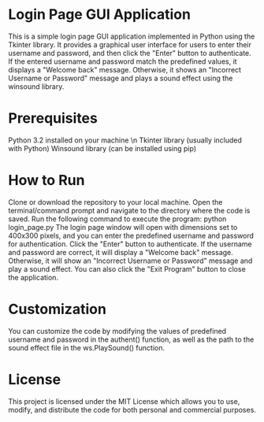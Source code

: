 # Login Page GUI Application
This is a simple login page GUI application implemented in Python using the Tkinter library. It provides a graphical user interface for users to enter their username and password, and then click the "Enter" button to authenticate. If the entered username and password match the predefined values, it displays a "Welcome back" message. Otherwise, it shows an "Incorrect Username or Password" message and plays a sound effect using the winsound library.

# Prerequisites
Python 3.2 installed on your machine \n
Tkinter library (usually included with Python)
Winsound library (can be installed using pip)

# How to Run
Clone or download the repository to your local machine.
Open the terminal/command prompt and navigate to the directory where the code is saved.
Run the following command to execute the program: python login_page.py
The login page window will open with dimensions set to 400x300 pixels, and you can enter the predefined username and password for authentication.
Click the "Enter" button to authenticate. If the username and password are correct, it will display a "Welcome back" message. Otherwise, it will show an "Incorrect Username or Password" message and play a sound effect.
You can also click the "Exit Program" button to close the application.

# Customization
You can customize the code by modifying the values of predefined username and password in the authent() function, as well as the path to the sound effect file in the ws.PlaySound() function.

# License
This project is licensed under the MIT License which allows you to use, modify, and distribute the code for both personal and commercial purposes.
